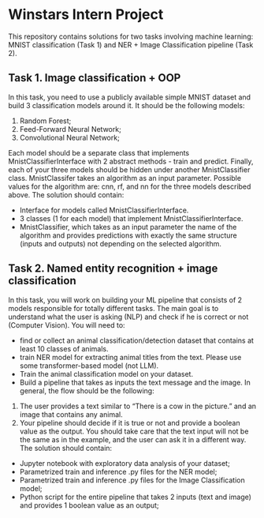 # Winstars Intern Project
This repository contains solutions for two tasks involving machine learning: MNIST classification (Task 1) and NER + Image Classification pipeline (Task 2).

## Task 1. Image classification + OOP
In this task, you need to use a publicly available simple MNIST dataset and build 3 classification
models around it. It should be the following models:
1) Random Forest;
2) Feed-Forward Neural Network;
3) Convolutional Neural Network;

Each model should be a separate class that implements MnistClassifierInterface with 2
abstract methods - train and predict. Finally, each of your three models should be hidden under
another MnistClassifier class. MnistClassifer takes an algorithm as an input parameter.
Possible values for the algorithm are: cnn, rf, and nn for the three models described above.
The solution should contain:
- Interface for models called MnistClassifierInterface.
- 3 classes (1 for each model) that implement MnistClassifierInterface.
- MnistClassifier, which takes as an input parameter the name of the algorithm and
provides predictions with exactly the same structure (inputs and outputs) not depending
on the selected algorithm.

## Task 2. Named entity recognition + image classification
In this task, you will work on building your ML pipeline that consists of 2 models responsible for
totally different tasks. The main goal is to understand what the user is asking (NLP) and check if
he is correct or not (Computer Vision).
You will need to:
- find or collect an animal classification/detection dataset that contains at least 10
classes of animals.
- train NER model for extracting animal titles from the text. Please use some
transformer-based model (not LLM).
- Train the animal classification model on your dataset.
- Build a pipeline that takes as inputs the text message and the image.
In general, the flow should be the following:
1. The user provides a text similar to “There is a cow in the picture.” and an image that
contains any animal.
2. Your pipeline should decide if it is true or not and provide a boolean value as the output.
You should take care that the text input will not be the same as in the example, and the
user can ask it in a different way.
The solution should contain:
- Jupyter notebook with exploratory data analysis of your dataset;
- Parametrized train and inference .py files for the NER model;
- Parametrized train and inference .py files for the Image Classification model;
- Python script for the entire pipeline that takes 2 inputs (text and image) and provides
1 boolean value as an output;
